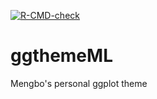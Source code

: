 <!-- badges: start -->

[![R-CMD-check](https://github.com/Mengbo-Li/ggthemeML/actions/workflows/R-CMD-check.yaml/badge.svg)](https://github.com/Mengbo-Li/ggthemeML/actions/workflows/R-CMD-check.yaml)

<!-- badges: end -->

# ggthemeML

Mengbo's personal ggplot theme

